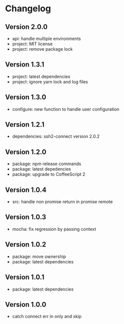 
# Changelog

## Version 2.0.0

* api: handle multiple environments
* project: MIT license
* project: remove package lock

## Version 1.3.1

* project: latest dependencies
* project: ignore yarn lock and log files

## Version 1.3.0

* configure: new function to handle user configuration

## Version 1.2.1

* dependencies: ssh2-connect version 2.0.2

## Version 1.2.0

* package: npm release commands
* package: latest depedencies
* package: upgrade to CoffeeScript 2

## Version 1.0.4

* src: handle non promise return in promise remote

## Version 1.0.3

* mocha: fix regression by passing context

## Version 1.0.2

* package: move ownership
* package: latest dependencies

## Version 1.0.1

* package: latest dependencies

## Version 1.0.0

* catch connect err in only and skip
